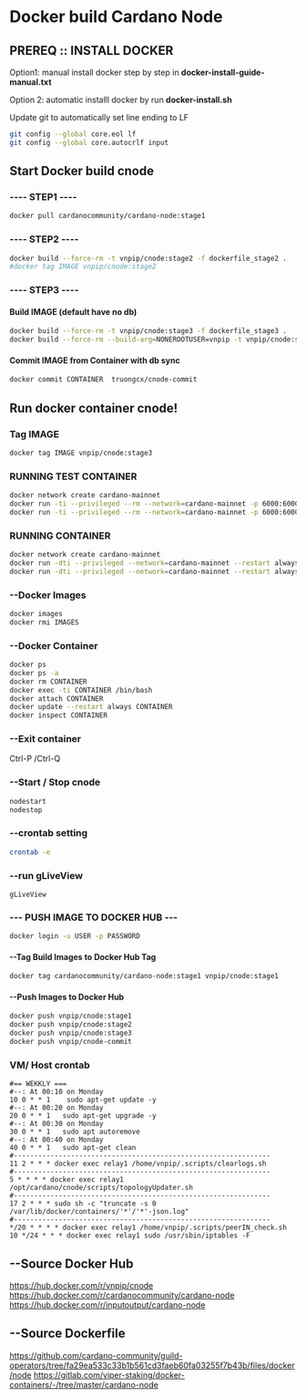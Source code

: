 # Docker build Cardano Node

## PREREQ :: INSTALL DOCKER

Option1: manual install docker step by step in **docker-install-guide-manual.txt**

Option 2: automatic installl docker by run **docker-install.sh**

Update git to automatically set line ending to LF

```bash
git config --global core.eol lf
git config --global core.autocrlf input
```
## Start Docker build cnode

### **---- STEP1 ----**

```bash
docker pull cardanocommunity/cardano-node:stage1
```

### **---- STEP2 ----**

```bash
docker build --force-rm -t vnpip/cnode:stage2 -f dockerfile_stage2 .
#docker tag IMAGE vnpip/cnode:stage2
```

### **---- STEP3 ----**

#### **Build IMAGE (default have no db)**

```bash
docker build --force-rm -t vnpip/cnode:stage3 -f dockerfile_stage3 .
docker build --force-rm --build-arg=NONEROOTUSER=vnpip -t vnpip/cnode:stage3 -f dockerfile_stage3 .
```
#### **Commit IMAGE from Container with db sync**

```bash
docker commit CONTAINER  truongcx/cnode-commit
```

## Run docker container cnode!

### **Tag IMAGE**

```bash
docker tag IMAGE vnpip/cnode:stage3
```

### **RUNNING TEST CONTAINER**

```bash
docker network create cardano-mainnet
docker run -ti --privileged --rm --network=cardano-mainnet -p 6000:6000 -p 12798:12798 --name relay1 vnpip/cnode:stage3
docker run -ti --privileged --rm --network=cardano-mainnet -p 6000:6000 -p 12798:12798 --name relay1 vnpip/cnode-commit
```

### **RUNNING CONTAINER**

```bash
docker network create cardano-mainnet
docker run -dti --privileged --network=cardano-mainnet --restart always -p 6000:6000 -p 12798:12798 --name relay1 vnpip/cnode:stage3
docker run -dti --privileged --network=cardano-mainnet --restart always -p 6000:6000 -p 12798:12798 --name relay1 vnpip/cnode-commit
```

### --Docker Images

```bash
docker images
docker rmi IMAGES
```

### --Docker Container

```bash
docker ps
docker ps -a
docker rm CONTAINER
docker exec -ti CONTAINER /bin/bash
docker attach CONTAINER
docker update --restart always CONTAINER
docker inspect CONTAINER
```

### **--Exit container**

Ctrl-P /Ctrl-Q

### **--Start / Stop cnode**

```bash
nodestart
nodestop
```

### **--crontab setting**

```bash
crontab -e
```

### **--run gLiveView**

```bassh
gLiveView
```

### --- PUSH IMAGE TO DOCKER HUB ---

```bash
docker login -u USER -p PASSWORD
```

#### **--Tag Build Images to Docker Hub Tag**

```bash
docker tag cardanocommunity/cardano-node:stage1 vnpip/cnode:stage1
```

#### **--Push Images to Docker Hub**

```bash
docker push vnpip/cnode:stage1
docker push vnpip/cnode:stage2
docker push vnpip/cnode:stage3
docker push vnpip/cnode-commit
```

### **VM/ Host crontab**

```cron
#== WEKKLY ===
#--: At 00:10 on Monday
10 0 * * 1    sudo apt-get update -y
#--: At 00:20 on Monday
20 0 * * 1   sudo apt-get upgrade -y
#--: At 00:30 on Monday
30 0 * * 1   sudo apt autoremove
#--: At 00:40 on Monday
40 0 * * 1   sudo apt-get clean
#---------------------------------------------------------------
11 2 * * * docker exec relay1 /home/vnpip/.scripts/clearlogs.sh
#---------------------------------------------------------------
5 * * * * docker exec relay1 /opt/cardano/cnode/scripts/topologyUpdater.sh 
#---------------------------------------------------------------
17 2 * * * sudo sh -c "truncate -s 0 /var/lib/docker/containers/'*'/'*'-json.log"
#---------------------------------------------------------------
*/20 * * * * docker exec relay1 /home/vnpip/.scripts/peerIN_check.sh 
10 */24 * * * docker exec relay1 sudo /usr/sbin/iptables -F
```

## --Source Docker Hub

<https://hub.docker.com/r/vnpip/cnode>
<https://hub.docker.com/r/cardanocommunity/cardano-node>
<https://hub.docker.com/r/inputoutput/cardano-node>

## --Source Dockerfile

<https://github.com/cardano-community/guild-operators/tree/fa29ea533c33b1b561cd3faeb60fa03255f7b43b/files/docker/node>
<https://gitlab.com/viper-staking/docker-containers/-/tree/master/cardano-node>
